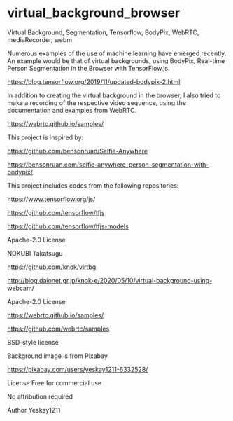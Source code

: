 # virtual_background_browser
Virtual Background, Segmentation, Tensorflow, BodyPix, WebRTC, mediaRecorder, webm

Numerous examples of the use of machine learning have emerged recently. An example would be that of virtual backgrounds, using 
BodyPix, Real-time Person Segmentation in the Browser with TensorFlow.js.

https://blog.tensorflow.org/2019/11/updated-bodypix-2.html

In addition to creating the virtual background in the browser, I also tried to make a recording of the respective video sequence, using the documentation and examples from WebRTC.

https://webrtc.github.io/samples/

This project is inspired by:

https://github.com/bensonruan/Selfie-Anywhere

https://bensonruan.com/selfie-anywhere-person-segmentation-with-bodypix/

This project includes codes from the following repositories:

https://www.tensorflow.org/js/

https://github.com/tensorflow/tfjs

https://github.com/tensorflow/tfjs-models

Apache-2.0 License 

NOKUBI Takatsugu

https://github.com/knok/virtbg

http://blog.daionet.gr.jp/knok-e/2020/05/10/virtual-background-using-webcam/

Apache-2.0 License

https://webrtc.github.io/samples/

https://github.com/webrtc/samples

BSD-style license

Background image is from Pixabay 

https://pixabay.com/users/yeskay1211-6332528/

License Free for commercial use

No attribution required

Author Yeskay1211


